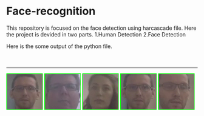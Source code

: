 # Face-recognition

This repository is focused on the face detection using harcascade file. Here the project is devided in two parts.
1.Human Detection
2.Face Detection

Here is the some output of the python file.
<br><br><br><hr>
![ss1](/images/face1.png)
![ss2](/images/face16.png)
![ss3](/images/face21.png)
![ss4](/images/face5.png)
![ss25](/images/face10.png)
